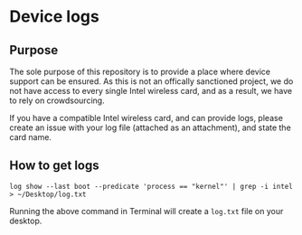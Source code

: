# Device logs
## Purpose
The sole purpose of this repository is to provide a place where device support can be ensured.
As this is not an offically sanctioned project, we do not have access to every single Intel wireless card, and
as a result, we have to rely on crowdsourcing. 

If you have a compatible Intel wireless card, and can provide logs,
please create an issue with your log file (attached as an attachment), and state the card name.

## How to get logs
```
log show --last boot --predicate 'process == "kernel"' | grep -i intel > ~/Desktop/log.txt
```
Running the above command in Terminal will create a `log.txt` file on your desktop.
